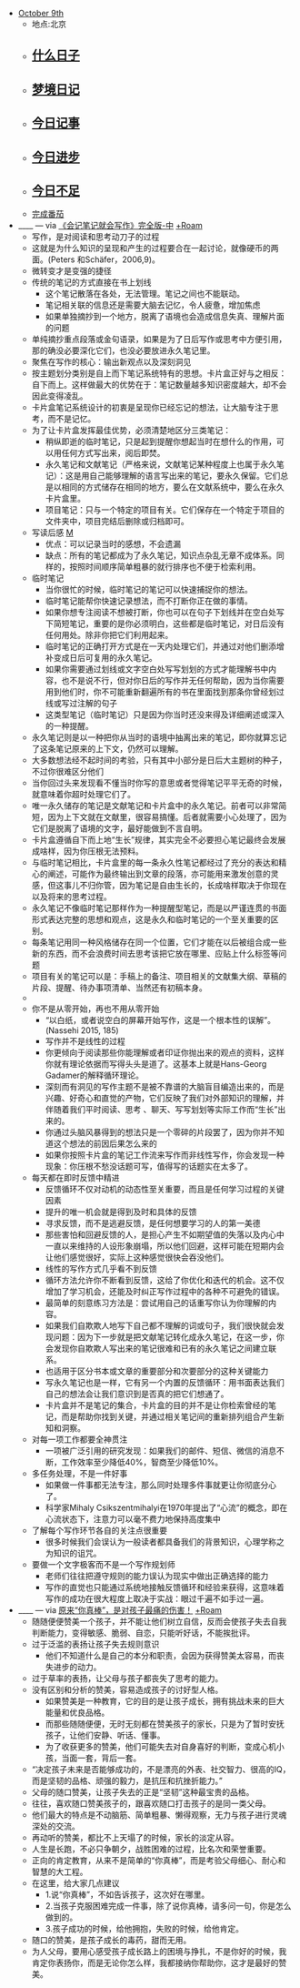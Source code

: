 - [October 9th](<October 9th.md>)
    - 地点:北京
    - [什么日子](<什么日子.md>)
        - 
    - [梦境日记](<梦境日记.md>)
        - 
    - [今日记事](<今日记事.md>)
        - 
    - [今日进步](<今日进步.md>)
        - 
    - [今日不足](<今日不足.md>)
        - 
    - [完成番茄](<完成番茄.md>)
- ____ — via [《会记笔记就会写作》完全版-中](https://mp.weixin.qq.com/s?__biz=MzI1NTA4Nzk5Mw==&mid=2247483814&idx=1&sn=d2371a3016337a6bd66cef2cd80653e9&chksm=ea3a05b0dd4d8ca62a7948c4da3e821c95e3a28a7f8479e42944967ba071ff3a79ee25b75e8e&scene=158[rd](<rd.md>)) [+Roam](<+Roam.md>)
    - 写作，是对阅读和思考动刀子的过程
    - 这就是为什么知识的呈现和产生的过程要合在一起讨论，就像硬币的两面。(Peters 和Schäfer，2006,9)。
    - 微转变才是变强的捷径
    - 传统的笔记的方式直接在书上划线
        - 这个笔记散落在各处，无法管理。笔记之间也不能联动。
        - 笔记相关联的信息还是需要大脑去记忆，令人疲惫，增加焦虑
        - 如果单独摘抄到一个地方，脱离了语境也会造成信息失真、理解片面的问题
    - 单纯摘抄重点段落或金句语录，如果是为了日后写作或思考中方便引用，那的确没必要深化它们，也没必要放进永久笔记里。
    - 聚焦在写作的核心：输出新观点以及深刻洞见
    - 按主题划分类别是自上而下笔记系统特有的思想。卡片盒正好与之相反：自下而上。这样做最大的优势在于：笔记数量越多知识密度越大，却不会因此变得凌乱。
    - 卡片盒笔记系统设计的初衷是呈现你已经忘记的想法，让大脑专注于思考，而不是记忆。
    - 为了让卡片盒发挥最佳优势，必须清楚地区分三类笔记：
        - 稍纵即逝的临时笔记，只是起到提醒你想起当时在想什么的作用，可以用任何方式写出来，阅后即焚。
        - 永久笔记和文献笔记（严格来说，文献笔记某种程度上也属于永久笔记）：这是用自己能够理解的语言写出来的笔记，要永久保留。它们总是以相同的方式储存在相同的地方，要么在文献系统中，要么在永久卡片盒里。
        - 项目笔记：只与一个特定的项目有关。它们保存在一个特定于项目的文件夹中，项目完结后删除或归档即可。
    - 写读后感 [M](<M.md>)
        - 优点：可以记录当时的感想，不会遗漏
        - 缺点：所有的笔记都成为了永久笔记，知识点杂乱无章不成体系。同样的，按照时间顺序简单粗暴的就行排序也不便于检索利用。
    - 临时笔记
        - 当你很忙的时候，临时笔记的笔记可以快速捕捉你的想法。
        - 临时笔记能帮你快速记录想法，而不打断你正在做的事情。
        - 如果你想专注阅读不想被打断，你也可以在句子下划线并在空白处写下简短笔记，重要的是你必须明白，这些都是临时笔记，对日后没有任何用处。除非你把它们利用起来。
        - 临时笔记的正确打开方式是在一天内处理它们，并通过对他们删添增补变成日后可复用的永久笔记。
        - 如果你需要通过划线或文字空白处写写划划的方式才能理解书中内容，也不是说不行，但对你日后的写作并无任何帮助，因为当你需要用到他们时，你不可能重新翻遍所有的书在里面找到那条你曾经划过线或写过注解的句子
        - 这类型笔记（临时笔记）只是因为你当时还没来得及详细阐述或深入的一种提醒。
    - 永久笔记则是以一种把你从当时的语境中抽离出来的笔记，即你就算忘记了这条笔记原来的上下文，仍然可以理解。
    - 大多数想法经不起时间的考验，只有其中小部分是日后大主题树的种子，不过你很难区分他们
    - 当你回过头来发现看不懂当时你写的意思或者觉得笔记平平无奇的时候，就意味着你超时处理它们了。
    - 唯一永久储存的笔记是文献笔记和卡片盒中的永久笔记。前者可以非常简短，因为上下文就在文献里，很容易搞懂。后者就需要小心处理了，因为它们是脱离了语境的文字，最好能做到不言自明。
    - 卡片盒遵循自下而上地“生长”规律，其实完全不必要担心笔记最终会发展成啥样，因为你压根无法预料。
    - 与临时笔记相比，卡片盒里的每一条永久性笔记都经过了充分的表达和精心的阐述，可能作为最终输出到文章的段落，亦可能用来激发创意的灵感，但这事儿不归你管，因为笔记是自由生长的，长成啥样取决于你现在以及将来的思考过程。
    - 永久笔记不像临时笔记那样作为一种提醒型笔记，而是以严谨连贯的书面形式表达完整的思想和观点，这是永久和临时笔记的一个至关重要的区别。
    - 每条笔记用同一种风格储存在同一个位置，它们才能在以后被组合成一些新的东西，而不会浪费时间去思考该把它放在哪里、应贴上什么标签等问题
    - 项目有关的笔记可以是：手稿上的备注、项目相关的文献集大纲、草稿的片段、提醒、待办事项清单、当然还有初稿本身。
    - 
    - 你不是从零开始，再也不用从零开始
        - “以白纸，或者说空白的屏幕开始写作，这是一个根本性的误解”。(Nassehi 2015, 185)
        - 写作并不是线性的过程
        - 你更倾向于阅读那些你能理解或者印证你抛出来的观点的资料，这样你就有理论依据而写得头头是道了。这基本上就是Hans-Georg Gadamer的解释循环理论。
        - 深刻而有洞见的写作主题不是被不靠谱的大脑盲目编造出来的，而是兴趣、好奇心和直觉的产物，它们反映了我们对外部知识的理解，并伴随着我们平时阅读、思考 、聊天、写写划划等实际工作而“生长”出来的。
        - 你通过头脑风暴得到的想法只是一个零碎的片段罢了，因为你并不知道这个想法的前因后果怎么来的
        - 如果你按照卡片盒的笔记工作流来写作而非线性写作，你会发现一种现象：你压根不愁没话题可写，值得写的话题实在太多了。
    - 每天都在即时反馈中精进
        - 反馈循环不仅对动机的动态性至关重要，而且是任何学习过程的关键因素
        - 提升的唯一机会就是得到及时和具体的反馈
        - 寻求反馈，而不是逃避反馈，是任何想要学习的人的第一美德
        - 那些害怕和回避反馈的人，是担心产生不如期望值的失落以及内心中一直以来维持的人设形象崩塌，所以他们回避，这样可能在短期内会让他们感觉很好，实际上这种感觉很快会吞没他们。
        - 线性的写作方式几乎看不到反馈
        - 循环方法允许你不断看到反馈，这给了你优化和迭代的机会。这不仅增加了学习机会，还能及时纠正写作过程中的各种不可避免的错误。
        - 最简单的刻意练习方法是：尝试用自己的话重写你认为你理解的内容。
        - 如果我们自欺欺人地写下自己都不理解的词或句子，我们很快就会发现问题：因为下一步就是把文献笔记转化成永久笔记，在这一步，你会发现你自欺欺人写出来的笔记很难和已有的永久笔记之间建立联系。
        - 也适用于区分书本或文章的重要部分和次要部分的这种关键能力
        - 写永久笔记也是一样，它有另一个内置的反馈循环：用书面表达我们自己的想法会让我们意识到是否真的把它们想通了。
        - 卡片盒并不是笔记的集合，卡片盒的目的并不是让你检索曾经的笔记，而是帮助你找到关键，并通过相关笔记间的重新排列组合产生新知和洞察。
    - 对每一项工作都要全神贯注
        - 一项被广泛引用的研究发现：如果我们的邮件、短信、微信的消息不断，工作效率至少降低40%，智商至少降低10%。
    - 多任务处理，不是一件好事
        - 如果做一件事都无法专注，那么同时处理多件事就更让你彻底分心了。
        - 科学家Mihaly Csikszentmihalyi在1970年提出了“心流”的概念，即在心流状态下，注意力可以毫不费力地保持高度集中
    - 了解每个写作环节各自的关注点很重要
        - 很多时候我们会误认为一般读者都具备我们的背景知识，心理学称之为知识的诅咒。
    - 要做一个文字极客而不是一个写作规划师
        - 老师们往往把遵守规则的能力误认为现实中做出正确选择的能力
        - 写作的直觉也只能通过系统地接触反馈循环和经验来获得，这意味着写作的成功在很大程度上取决于实战：眼过千遍不如手过一遍。
- ____ — via [原来“你真棒”，是对孩子最痛的伤害！](https://mp.weixin.qq.com/s/1vmTn41qu-PoCBoxaKcEjA) [+Roam](<+Roam.md>)
    - 随随便便赞美一个孩子，并不能让他们树立自信，反而会使孩子失去自我判断能力，变得敏感、脆弱、自恋，只能听好话，不能挨批评。
    - 过于泛滥的表扬让孩子失去规则意识
        - 他们不知道什么是自己的本分和职责，会因为获得赞美太容易，而丧失进步的动力。
    - 过于草率的表扬，让父母与孩子都丧失了思考的能力。
    - 没有区别和分析的赞美，容易造成孩子的讨好型人格。
        - 如果赞美是一种教育，它的目的是让孩子成长，拥有挑战未来的巨大能量和优良品格。
        - 而那些随随便便，无时无刻都在赞美孩子的家长，只是为了暂时安抚孩子，让他们安静、听话、懂事。
        - 为了收获更多的赞美，他们可能失去对自身喜好的判断，变成心机小孩，当面一套，背后一套。
    - “决定孩子未来是否能够成功的，不是漂亮的外表、社交智力、很高的IQ，而是坚韧的品格、顽强的毅力，是抗压和抗挫折能力。”
    - 父母的随口赞美，让孩子失去的正是“坚韧”这种最宝贵的品格。
    - 往往，喜欢随口赞美孩子的，跟喜欢随口打击孩子的是同一类父母。
    - 他们最大的特点是不动脑筋、简单粗暴、懒得观察，无力与孩子进行灵魂深处的交流。
    - 再动听的赞美，都比不上天塌了的时候，家长的淡定从容。
    - 人生是长跑，不必只争朝夕，战胜困难的过程，比名次和荣誉重要。
    - 正向的肯定教育，从来不是简单的“你真棒”，而是考验父母细心、耐心和智慧的大工程。
    - 在这里，给大家几点建议
        - 1.说“你真棒”，不如告诉孩子，这次好在哪里。
        - 2.当孩子克服困难完成一件事，除了说你真棒，请多问一句，你是怎么做到的。
        - 3.孩子成功的时候，给他拥抱，失败的时候，给他肯定。
    - 随口的赞美，是孩子成长的毒药，甜而无用。
    - 为人父母，要用心感受孩子成长路上的困境与挣扎，不是你好的时候，我肯定你表扬你，而是无论你怎么样，我都接纳你帮助你，这才是最好的赞美。
